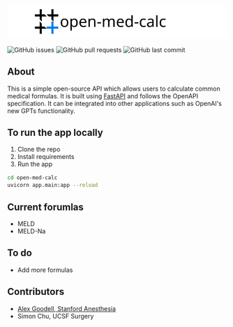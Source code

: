 
![logo.svg](static%2Fimgs%2Flogo.svg)

![GitHub issues](https://img.shields.io/github/issues/alexgoodell/open-med-calc)
![GitHub pull requests](https://img.shields.io/github/issues-pr/alexgoodell/open-med-calc)
![GitHub last commit](https://img.shields.io/github/last-commit/alexgoodell/open-med-calc)

## About

This is a simple open-source API which allows users to calculate common medical formulas. 
It is built using [FastAPI](https://fastapi.tiangolo.com/) and follows the OpenAPI specification.
It can be integrated into other applications such as OpenAI's new GPTs functionality.

## To run the app locally

1. Clone the repo
2. Install requirements
3. Run the app

```bash
cd open-med-calc
uvicorn app.main:app --reload
```

## Current forumlas

- MELD
- MELD-Na


## To do

- Add more formulas

## Contributors

- [Alex Goodell, Stanford Anesthesia](https://github.com/alexgoodell)
- Simon Chu, UCSF Surgery

